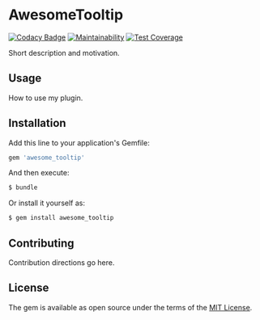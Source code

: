 # AwesomeTooltip
[![Codacy Badge](https://api.codacy.com/project/badge/Grade/9834e1a71378405ca922f38a439e460d)](https://app.codacy.com/manual/BogdanBusko/awesome_tooltip?utm_source=github.com&utm_medium=referral&utm_content=BogdanBusko/awesome_tooltip&utm_campaign=Badge_Grade_Dashboard)
[![Maintainability](https://api.codeclimate.com/v1/badges/13a8f6106b17b50e9943/maintainability)](https://codeclimate.com/github/BogdanBusko/awesome_tooltip/maintainability)
[![Test Coverage](https://api.codeclimate.com/v1/badges/13a8f6106b17b50e9943/test_coverage)](https://codeclimate.com/github/BogdanBusko/awesome_tooltip/test_coverage)

Short description and motivation.

## Usage
How to use my plugin.

## Installation
Add this line to your application's Gemfile:

```ruby
gem 'awesome_tooltip'
```

And then execute:
```bash
$ bundle
```

Or install it yourself as:
```bash
$ gem install awesome_tooltip
```

## Contributing
Contribution directions go here.

## License
The gem is available as open source under the terms of the [MIT License](https://opensource.org/licenses/MIT).
